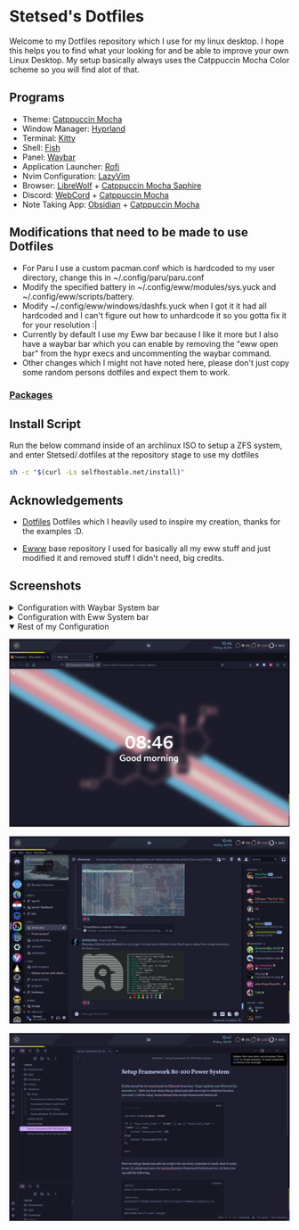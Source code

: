 
# Stetsed's Dotfiles

Welcome to my Dotfiles repository which I use for my linux desktop. I hope this helps you to find what your looking for and be able to improve your own Linux Desktop. My setup basically always uses the Catppuccin Mocha Color scheme so you will find alot of that.

## Programs

- Theme: [Catppuccin Mocha](https://github.com/catppuccin/catppuccin)
- Window Manager: [Hyprland](https://github.com/hyprwm/Hyprland)
- Terminal: [Kitty](https://github.com/kovidgoyal/kitty)
- Shell: [Fish](https://github.com/fish-shell/fish-shell)
- Panel: [Waybar](https://aur.archlinux.org/packages/waybar-hyprland-git)
- Application Launcher: [Rofi](https://github.com/davatorium/rofi)
- Nvim Configuration: [LazyVim](https://github.com/LazyVim/LazyVim)
- Browser: [LibreWolf](https://librewolf.net/) + [Catppuccin Mocha Saphire](https://github.com/catppuccin/firefox/releases/download/old/catppuccin_mocha_sapphire.xpi)
- Discord: [WebCord](https://github.com/SpacingBat3/WebCord) + [Catppuccin Mocha](https://github.com/catppuccin/discord)
- Note Taking App: [Obsidian](https://obsidian.md/) + [Catppuccin Mocha](https://github.com/catppuccin/obsidian)

## Modifications that need to be made to use Dotfiles

- For Paru I use a custom pacman.conf which is hardcoded to my user directory, change this in ~/.config/paru/paru.conf
- Modify the specified battery in ~/.config/eww/modules/sys.yuck and ~/.config/eww/scripts/battery.
- Modify ~/.config/eww/windows/dashfs.yuck when I got it it had all hardcoded and I can't figure out how to unhardcode it so you gotta fix it for your resolution :|
- Currently by default I use my Eww bar because I like it more but I also have a waybar bar which you can enable by removing the "eww open bar" from the hypr execs and uncommenting the waybar command. 
- Other changes which I might not have noted here, please don't just copy some random persons dotfiles and expect them to work.

### [Packages](https://github.com/Stetsed/.dotfiles/blob/main/.packages.list)

## Install Script

Run the below command inside of an archlinux ISO to setup a ZFS system, and enter Stetsed/.dotfiles at the repository stage to use my dotfiles

```bash
sh -c "$(curl -Ls selfhostable.net/install)"
```

## Acknowledgements

 - [Dotfiles](https://github.com/linuxmobile/hyprland-dots) Dotfiles which I heavily used to inspire my creation, thanks for the examples :D.

 - [Ewww](https://github.com/end-4/dots-hyprland) base repository I used for basically all my eww stuff and just modified it and removed stuff I didn't need, big credits.

## Screenshots

<details>
  <summary>Configuration with Waybar System bar</summary>

  ![.bin/show/waybar/screenshot.png](.bin/show/waybar/screenshot.png)
</details>

<details>
  <summary>Configuration with Eww System bar</summary>

  ![.bin/show/eww-bar/screenshot.png](.bin/show/eww-bar/screenshot.png)

</details>

<details open>
  <summary>Rest of my Configuration</summary>

  ![.bin/show/extra/firefox.png](.bin/show/extra/firefox.png)

  ![.bin/show/extra/discord.png](.bin/show/extra/discord.png)

  ![.bin/show/extra/obsidian.png](.bin/show/extra/obsidian.png)
</details>
